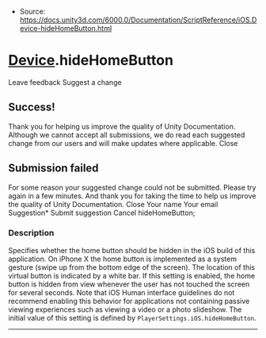 * Source: https://docs.unity3d.com/6000.0/Documentation/ScriptReference/iOS.Device-hideHomeButton.html

#  [Device](https://docs.unity3d.com/6000.0/Documentation/ScriptReference/iOS.Device.html).hideHomeButton
Leave feedback
Suggest a change
## Success!
Thank you for helping us improve the quality of Unity Documentation. Although we cannot accept all submissions, we do read each suggested change from our users and will make updates where applicable.
Close
## Submission failed
For some reason your suggested change could not be submitted. Please <a>try again</a> in a few minutes. And thank you for taking the time to help us improve the quality of Unity Documentation.
Close
Your name Your email Suggestion* Submit suggestion
Cancel
hideHomeButton; 
### Description
Specifies whether the home button should be hidden in the iOS build of this application.
On iPhone X the home button is implemented as a system gesture (swipe up from the bottom edge of the screen). The location of this virtual button is indicated by a white bar. If this setting is enabled, the home button is hidden from view whenever the user has not touched the screen for several seconds. Note that iOS Human interface guidelines do not recommend enabling this behavior for applications not containing passive viewing experiences such as viewing a video or a photo slideshow. The initial value of this setting is defined by `PlayerSettings.iOS.hideHomeButton`.
* * *
